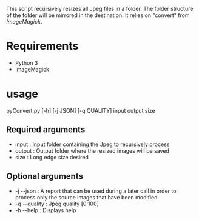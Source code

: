 This script recursively resizes all Jpeg files in a folder.
The folder structure of the folder will be mirrored in the destination.
It relies on "convert" from _ImageMagick_.

# Requirements

* Python 3
* ImageMagick

# usage

pyConvert.py [-h] [-j JSON] [-q QUALITY] input output size

## Required arguments
* input  : Input folder containing the Jpeg to recursively process
* output : Output folder where the resized images will be saved
* size   : Long edge size desired

## Optional arguments
* -j --json    : A report that can be used during a later call in order to process only the source images that have been modified
* -q --quality : Jpeg quality [0:100]
* -h --help    : Displays help
